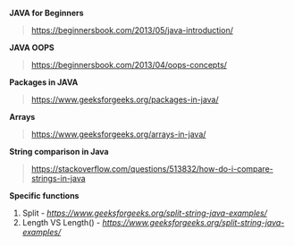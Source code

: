 **JAVA for Beginners**
> https://beginnersbook.com/2013/05/java-introduction/

**JAVA OOPS**
> https://beginnersbook.com/2013/04/oops-concepts/

**Packages in JAVA**
> https://www.geeksforgeeks.org/packages-in-java/

**Arrays**
> https://www.geeksforgeeks.org/arrays-in-java/

**String comparison in Java**
> https://stackoverflow.com/questions/513832/how-do-i-compare-strings-in-java

**Specific functions**
1. Split - *https://www.geeksforgeeks.org/split-string-java-examples/*
2. Length VS Length() - *https://www.geeksforgeeks.org/split-string-java-examples/*
